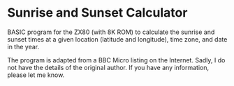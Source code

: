 # Sunrise and Sunset Calculator

BASIC program for the ZX80 (with 8K ROM) to calculate the sunrise and sunset times at a given location (latitude and longitude), time zone, and date in the year.

The program is adapted from a BBC Micro listing on the Internet. Sadly, I do not have the details of the original author. If you have any information, please let me know.
